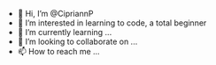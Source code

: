 - 👋 Hi, I’m @CipriannP
- 👀 I’m interested in learning to code, a total beginner
- 🌱 I’m currently learning ...
- 💞️ I’m looking to collaborate on ...
- 📫 How to reach me ...

<!---
CipriannP/CipriannP is a ✨ special ✨ repository because its `README.md` (this file) appears on your GitHub profile.
You can click the Preview link to take a look at your changes.
--->

